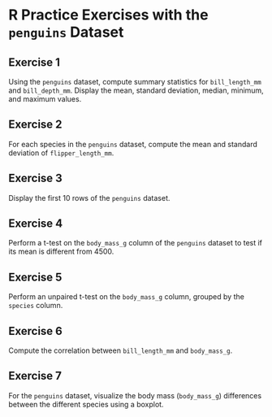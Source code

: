
# R Practice Exercises with the `penguins` Dataset

## Exercise 1
Using the `penguins` dataset, compute summary statistics for `bill_length_mm` and `bill_depth_mm`. Display the mean, standard deviation, median, minimum, and maximum values.

## Exercise 2
For each species in the `penguins` dataset, compute the mean and standard deviation of `flipper_length_mm`.

## Exercise 3
Display the first 10 rows of the `penguins` dataset.

## Exercise 4
Perform a t-test on the `body_mass_g` column of the `penguins` dataset to test if its mean is different from 4500.

## Exercise 5
Perform an unpaired t-test on the `body_mass_g` column, grouped by the `species` column. 

## Exercise 6
Compute the correlation between `bill_length_mm` and `body_mass_g`.

## Exercise 7
For the `penguins` dataset, visualize the body mass (`body_mass_g`) differences between the different species using a boxplot.
